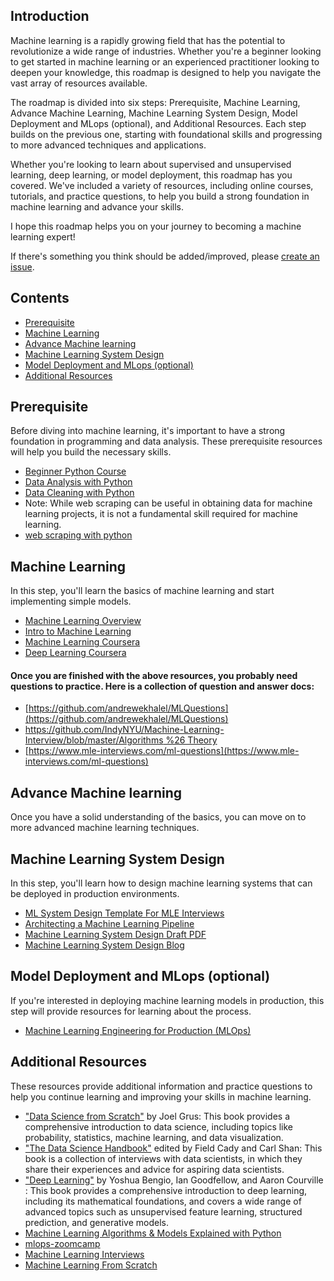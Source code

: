 ## Introduction

  Machine learning is a rapidly growing field that has the potential to revolutionize a wide range of industries. Whether you're a beginner looking to get started in machine learning or an experienced practitioner looking to deepen your knowledge, this roadmap is designed to help you navigate the vast array of resources available.

The roadmap is divided into six steps: Prerequisite, Machine Learning, Advance Machine Learning, Machine Learning System Design, Model Deployment and MLops (optional), and Additional Resources. Each step builds on the previous one, starting with foundational skills and progressing to more advanced techniques and applications.

Whether you're looking to learn about supervised and unsupervised learning, deep learning, or model deployment, this roadmap has you covered. We've included a variety of resources, including online courses, tutorials, and practice questions, to help you build a strong foundation in machine learning and advance your skills.

I hope this roadmap helps you on your journey to becoming a machine learning expert!

If there's something you think should be added/improved, please [create an issue](https://github.com/ajinkyavbhandare/Machine-Learning-Roadmap/issues/new).

## Contents
- [Prerequisite](https://github.com/ajinkyavbhandare/Machine-Learning-Roadmap#Prerquisite)
- [Machine Learning](https://github.com/ajinkyavbhandare/Machine-Learning-Roadmap#Machine-Learning)
- [Advance Machine learning](https://github.com/ajinkyavbhandare/Machine-Learning-Roadmap#Advance-Machine-Learning)
- [Machine Learning System Design](https://github.com/ajinkyavbhandare/Machine-Learning-Roadmap#Machine-Learning-System-Design)
- [Model Deployment and MLops (optional)](https://github.com/ajinkyavbhandare/Machine-Learning-Roadmap#Model-Deployment-and-MLops-(optional))
- [Additional Resources](https://github.com/ajinkyavbhandare/Machine-Learning-Roadmap#Additional-Resources)

## Prerequisite

Before diving into machine learning, it's important to have a strong foundation in programming and data analysis. These prerequisite resources will help you build the necessary skills.

- [Beginner Python Course](https://www.youtube.com/watch?v=rfscVS0vtbw&t=400s)
- [Data Analysis with Python](https://www.youtube.com/watch?v=r-uOLxNrNk8)
- [Data Cleaning with Python](https://www.kaggle.com/learn/data-cleaning)
- Note: While web scraping can be useful in obtaining data for machine learning projects, it is not a fundamental skill required for machine learning.
- [web scraping with python](https://www.youtube.com/watch?v=XVv6mJpFOb0)
## Machine Learning

In this step, you'll learn the basics of machine learning and start implementing simple models.

- [Machine Learning Overview](https://vas3k.com/blog/machine_learning/)
- [Intro to Machine Learning](https://www.kaggle.com/learn/intro-to-machine-learning)
- [Machine Learning Coursera](https://www.coursera.org/specializations/machine-learning-introduction)
- [Deep Learning Coursera](https://www.coursera.org/specializations/deep-learning?)
#### Once you are finished with the above resources, you probably need questions to practice. Here is a collection of question and answer docs:
- [https://github.com/andrewekhalel/MLQuestions](https://github.com/andrewekhalel/MLQuestions)
- [https://github.com/IndyNYU/Machine-Learning-Interview/blob/master/Algorithms %26 Theory](https://github.com/IndyNYU/Machine-Learning-Interview/blob/master/Algorithms%20%26%20Theory)
- [https://www.mle-interviews.com/ml-questions](https://www.mle-interviews.com/ml-questions)

## Advance Machine learning

Once you have a solid understanding of the basics, you can move on to more advanced machine learning techniques.

## Machine Learning System Design

In this step, you'll learn how to design machine learning systems that can be deployed in production environments.

- [ML System Design Template For MLE Interviews](https://www.mle-interviews.com/ml-design-template)
- [Architecting a Machine Learning Pipeline](https://towardsdatascience.com/architecting-a-machine-learning-pipeline-a847f094d1c7)
- [Machine Learning System Design Draft PDF](https://huyenchip.com/machine-learning-systems-design/toc.html)
- [Machine Learning System Design Blog](https://becominghuman.ai/machine-learning-system-design-f2f4018f2f8)

## Model Deployment and MLops (optional)

If you're interested in deploying machine learning models in production, this step will provide resources for learning about the process.
    
- [Machine Learning Engineering for Production (MLOps)](https://www.coursera.org/specializations/machine-learning-engineering-for-production-mlops)

## Additional Resources

These resources provide additional information and practice questions to help you continue learning and improving your skills in machine learning.

- ["Data Science from Scratch"](/books/Joel_Grus_Data_Science_from_Scratch_First_Princ.pdf) by Joel Grus: This book provides a comprehensive introduction to data science, including topics like probability, statistics, machine learning, and data visualization.
- ["The Data Science Handbook"](/books/The%20Data%20Science%20Handbook.pdf) edited by Field Cady and Carl Shan: This book is a collection of interviews with data scientists, in which they share their experiences and advice for aspiring data scientists.
- ["Deep Learning"](/books/Ian%20Goodfellow%2C%20Yoshua%20Bengio%2C%20Aaron%20Courville%20-%20Deep%20Learning%20(2017%2C%20MIT).pdf) by Yoshua Bengio, Ian Goodfellow, and Aaron Courville : This book provides a comprehensive introduction to deep learning, including its mathematical foundations, and covers a wide range of advanced topics such as unsupervised feature learning, structured prediction, and generative models.
- [Machine Learning Algorithms & Models Explained with Python](https://medium.com/coders-camp/all-machine-learning-algorithms-models-explained-adcd95d5fb3c)
- [mlops-zoomcamp](https://github.com/DataTalksClub/mlops-zoomcamp)
- [Machine Learning Interviews](https://github.com/alirezadir/machine-learning-interview-enlightener/blob/main/README.md) 
- [Machine Learning From Scratch ](https://dafriedman97.github.io/mlbook/content/introduction.html)
